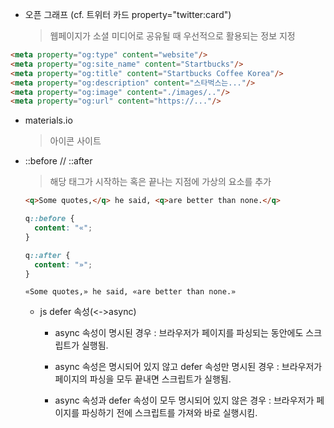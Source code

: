 - 오픈 그래프 (cf. 트위터 카드 property="twitter:card")
  > 웹페이지가 소셜 미디어로 공유될 때 우선적으로 활용되는 정보 지정

```html
<meta property="og:type" content="website"/>
<meta property="og:site_name" content="Startbucks"/>
<meta property="og:title" content="Startbucks Coffee Korea"/>
<meta property="og:description" content="스타벅스는..."/>
<meta property="og:image" content="./images/.."/>
<meta property="og:url" content="https://..."/>
```

- materials.io 
  > 아이콘 사이트

- ::before // ::after
  > 해당 태그가 시작하는 혹은 끝나는 지점에 가상의 요소를 추가
  ```html
  <q>Some quotes,</q> he said, <q>are better than none.</q>
  ```

  ```css
  q::before {
    content: "«";
  }

  q::after {
    content: "»";
  }
  ```

  ```
  «Some quotes,» he said, «are better than none.»
  ```

  - js defer 속성(<->async)
  
    - async 속성이 명시된 경우 : 브라우저가 페이지를 파싱되는 동안에도 스크립트가 실행됨.

    - async 속성은 명시되어 있지 않고 defer 속성만 명시된 경우 : 브라우저가 페이지의 파싱을 모두 끝내면 스크립트가 실행됨.

    - async 속성과 defer 속성이 모두 명시되어 있지 않은 경우 : 브라우저가 페이지를 파싱하기 전에 스크립트를 가져와 바로 실행시킴.